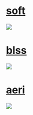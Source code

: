 # [soft](https://secret.s-ul.eu/Wnt4RuV4)
![](https://secret.s-ul.eu/gfD6xZoT)
# [blss](https://secret.s-ul.eu/zLwZRoea)
![](https://secret.s-ul.eu/6mLlXV5r)
# [aeri](https://secret.s-ul.eu/oheUMJY2)
![](https://secret.s-ul.eu/OY6lqRuW)
